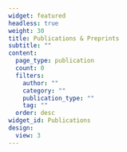 ```yaml
---
widget: featured
headless: true
weight: 30
title: Publications & Preprints
subtitle: ""
content:
  page_type: publication
  count: 0
  filters:
    author: ""
    category: ""
    publication_type: ""
    tag: ""
  order: desc
widget_id: Publications
design:
  view: 3
---
```

